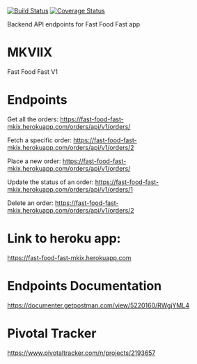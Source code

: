 [![Build Status](https://travis-ci.org/Makavura/MKVIX.svg?branch=develop-v1)](https://travis-ci.org/Makavura/MKVIX)
[![Coverage Status](https://coveralls.io/repos/github/Makavura/Fast-Food-Fast-Endpoints/badge.svg?branch=develop-v1)](https://coveralls.io/github/Makavura/Fast-Food-Fast-Endpoints?branch=develop-v1)

Backend API endpoints for Fast Food Fast app
# MKVIIX
Fast Food Fast V1

# Endpoints

Get all the orders:
https://fast-food-fast-mkix.herokuapp.com/orders/api/v1/orders/

Fetch a specific order:
https://fast-food-fast-mkix.herokuapp.com/orders/api/v1/orders/2

Place a new order:
https://fast-food-fast-mkix.herokuapp.com/orders/api/v1/orders/

Update the status of an order:
https://fast-food-fast-mkix.herokuapp.com/orders/api/v1/orders/1

Delete an order:
https://fast-food-fast-mkix.herokuapp.com/orders/api/v1/orders/2

# Link to heroku app:
https://fast-food-fast-mkix.herokuapp.com

# Endpoints Documentation
https://documenter.getpostman.com/view/5220160/RWgjYML4

# Pivotal Tracker 
https://www.pivotaltracker.com/n/projects/2193657
